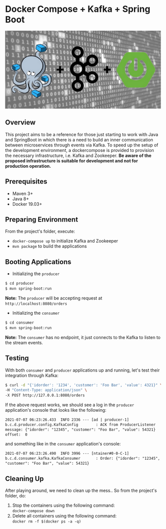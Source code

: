 # Docker Compose + Kafka + Spring Boot
![banner](./assets/banner.jpg)

## Overview
This project aims to be a reference for those just starting to work with Java and SpringBoot in which there is a need to build an inner communication between microservices through events via Kafka. To speed up the setup of the development environment, a dockercompose is provided to provision the necessary infrastructure, i.e. Kafka and Zookeeper. **Be aware of the proposed infrastructure is suitable for development and not for production operation.**
## Prerequisites

- Maven 3+
- Java 8+
- Docker 19.03+ 


## Preparing Environment

From the project's folder, execute:
- `docker-compose up` to initialize Kafka and Zookeeper
- `mvn package` to build the applications


## Booting Applications

- Initializing the `producer`
````bash
$ cd producer
$ mvn spring-boot:run
````
**Note:** The `producer` will be accepting request at `http://localhost:8080/orders`


- Initializing the `consumer`
````bash
$ cd consumer
$ mvn spring-boot:run
````
**Note:** The `consumer` has no endpoint, it just connects to the Kafka to listen to the stream events.


## Testing 

With both `consumer` and `producer` applications up and running, let's test their integration through Kafka:
````bash
$ curl -d "{'idorder': '1234', 'customer': 'Foo Bar', 'value': 4321}" \
-H "Content-Type: application/json" \
-X POST http://127.0.0.1:8080/orders
````

If the above request works, we should see a log in the `producer` application's console that looks like the following:
````
2021-07-07 06:23:26.433  INFO 2336 --- [ad | producer-1] b.c.d.producer.config.KafkaConfig        : ACK from ProducerListener message: {"idorder": "12345", "customer": "Foo Bar", "value": 54321} offset:  0
````
and something like in the `consumer` application's console:
````
2021-07-07 06:23:26.490  INFO 3996 --- [ntainer#0-0-C-1] b.c.d.consumer.kafka.KafkaConsumer       : Order: {"idorder": "12345", "customer": "Foo Bar", "value": 54321}
````


## Cleaning Up
After playing around, we need to clean up the mess.. So from the project's folder, do:
<ol>
<li>Stop the containers using the following command:</li>
  <code>docker-compose down</code>
<li>Delete all containers using the following command:</li>
  <code>docker rm -f $(docker ps -a -q)</code>
</ol> 

